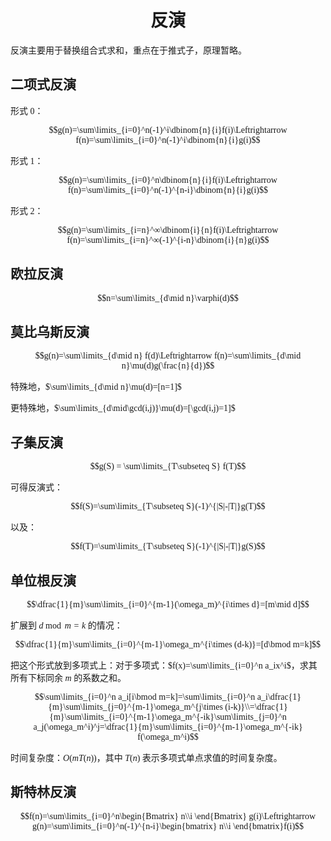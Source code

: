 <style>
 body {
  font-family: "楷体"
}
</style>

<h1><center>反演</center></h1>

反演主要用于替换组合式求和，重点在于推式子，原理暂略。

## 二项式反演

形式 $0$：

$$g(n)=\sum\limits_{i=0}^n(-1)^i\dbinom{n}{i}f(i)\Leftrightarrow f(n)=\sum\limits_{i=0}^n(-1)^i\dbinom{n}{i}g(i)$$

形式 $1$：

$$g(n)=\sum\limits_{i=0}^n\dbinom{n}{i}f(i)\Leftrightarrow f(n)=\sum\limits_{i=0}^n(-1)^{n-i}\dbinom{n}{i}g(i)$$

形式 $2$：

$$g(n)=\sum\limits_{i=n}^∞\dbinom{i}{n}f(i)\Leftrightarrow f(n)=\sum\limits_{i=n}^∞(-1)^{i-n}\dbinom{i}{n}g(i)$$

## 欧拉反演

$$n=\sum\limits_{d\mid n}\varphi(d)$$

## 莫比乌斯反演

$$g(n)=\sum\limits_{d\mid n} f(d)\Leftrightarrow f(n)=\sum\limits_{d\mid n}\mu(d)g(\frac{n}{d})$$

特殊地，$\sum\limits_{d\mid n}\mu(d)=[n=1]$

更特殊地，$\sum\limits_{d\mid\gcd(i,j)}\mu(d)=[\gcd(i,j)=1]$

## 子集反演

$$g(S) = \sum\limits_{T\subseteq S} f(T)$$

可得反演式：

$$f(S)=\sum\limits_{T\subseteq S}(-1)^{|S|-|T|}g(T)$$

以及：

$$f(T)=\sum\limits_{T\subseteq S}(-1)^{|S|-|T|}g(S)$$

## 单位根反演

$$\dfrac{1}{m}\sum\limits_{i=0}^{m-1}(\omega_m)^{i\times d}=[m\mid d]$$

扩展到 $d\bmod m=k$ 的情况：

$$\dfrac{1}{m}\sum\limits_{i=0}^{m-1}\omega_m^{i\times (d-k)}=[d\bmod m=k]$$

把这个形式放到多项式上：对于多项式：$f(x)=\sum\limits_{i=0}^n a_ix^i$，求其所有下标同余 $m$ 的系数之和。

$$\sum\limits_{i=0}^n a_i[i\bmod m=k]=\sum\limits_{i=0}^n a_i\dfrac{1}{m}\sum\limits_{j=0}^{m-1}\omega_m^{j\times (i-k)}\\=\dfrac{1}{m}\sum\limits_{i=0}^{m-1}\omega_m^{-ik}\sum\limits_{j=0}^n a_j(\omega_m^i)^j=\dfrac{1}{m}\sum\limits_{i=0}^{m-1}\omega_m^{-ik} f(\omega_m^i)$$

时间复杂度：$O(mT(n))$，其中 $T(n)$ 表示多项式单点求值的时间复杂度。

## 斯特林反演

$$f(n)=\sum\limits_{i=0}^n\begin{Bmatrix}
    n\\i
\end{Bmatrix} g(i)\Leftrightarrow g(n)=\sum\limits_{i=0}^n(-1)^{n-i}\begin{bmatrix}
    n\\i
\end{bmatrix}f(i)$$